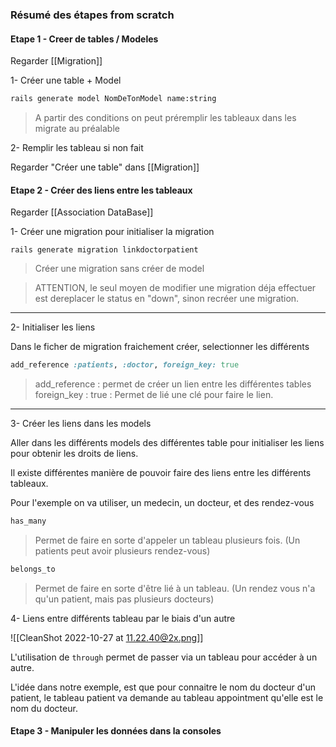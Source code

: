 ### Résumé des étapes from scratch

#### Etape 1 - Creer de tables / Modeles

Regarder [[Migration]]

1- Créer une table + Model
```bash
rails generate model NomDeTonModel name:string
```
> A partir des conditions on peut préremplir les tableaux dans les migrate au préalable


2- Remplir les tableau si non fait

Regarder "Créer une table" dans [[Migration]]

#### Etape 2 - Créer des liens entre les tableaux

Regarder [[Association DataBase]]

1- Créer une migration pour initialiser la migration

```shell
rails generate migration linkdoctorpatient
```
> Créer une migration sans créer de model

>ATTENTION, le seul moyen de modifier une migration déja effectuer est dereplacer le status en "down", sinon recréer une migration.

---

2- Initialiser les liens

Dans le ficher de migration fraichement créer, selectionner les différents 
```ruby
add_reference :patients, :doctor, foreign_key: true
```
> add_reference : permet de créer un lien entre les différentes tables
> foreign_key : true  :  Permet de lié une clé pour faire le lien. 

--- 

3- Créer les liens dans les models

Aller dans les différents models des différentes table pour initialiser les liens pour obtenir les droits de liens. 

Il existe différentes manière de pouvoir faire des liens entre les différents tableaux. 

Pour l'exemple on va utiliser, un medecin, un docteur, et des rendez-vous

```ruby
has_many 
```
>Permet de faire en sorte d'appeler un tableau plusieurs fois. (Un patients peut avoir plusieurs rendez-vous)

```ruby
belongs_to
```
> Permet de faire en sorte d'être lié à un tableau. (Un rendez vous n'a qu'un patient, mais pas plusieurs docteurs)


4- Liens entre différents tableau par le biais d'un autre

![[CleanShot 2022-10-27 at 11.22.40@2x.png]]

L'utilisation de `through` permet de passer via un tableau pour accéder à un autre. 

L'idée dans notre exemple, est que pour connaitre le nom du docteur d'un patient, le tableau patient va demande au tableau appointment qu'elle est le nom du docteur.

#### Etape 3 - Manipuler les données dans la consoles 



